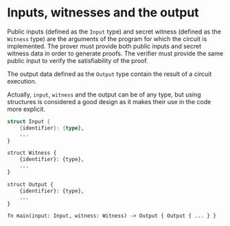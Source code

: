 # Inputs, witnesses and the output

Public inputs (defined as the `Input` type) and secret witness (defined as the
`Witness` type) are the arguments of the program for which the circuit is
implemented. The prover must provide both public inputs and secret witness data
in order to generate proofs. The verifier must provide the same public input
to verify the satisfiability of the proof.

The output data defined as the `Output` type contain the result of a
circuit execution.

Actually, `input`, `witness` and the output can be of any type, but using
structures is considered a good design as it makes their use in the code more
explicit.

```rust
struct Input {
    {identifier}: {type},
    ...
}

struct Witness {
    {identifier}: {type},
    ...
}

struct Output {
    {identifier}: {type},
    ...
}

fn main(input: Input, witness: Witness) -> Output { Output { ... } }
```
